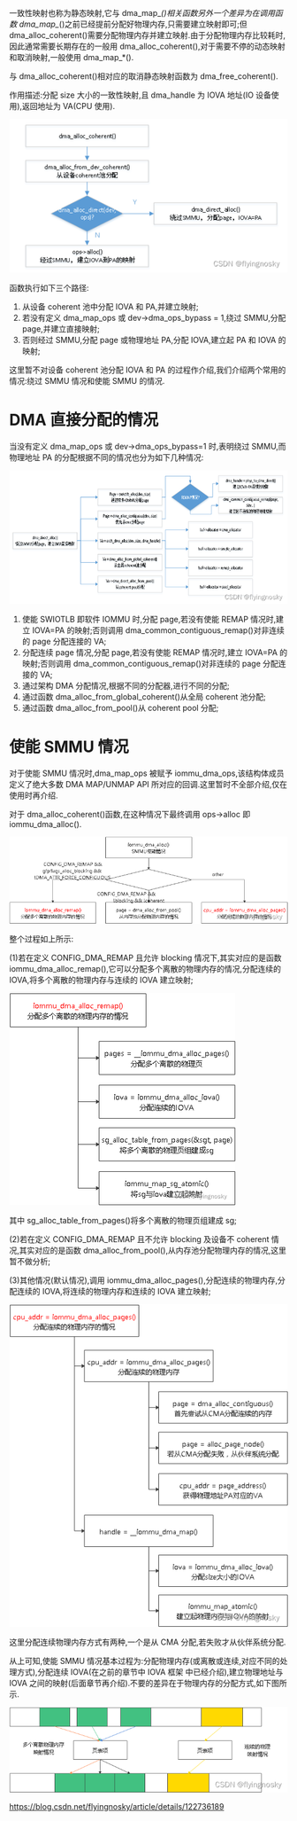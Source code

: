 
一致性映射也称为静态映射,它与 dma_map_*()相关函数另外一个差异为在调用函数 dma_map_*()之前已经提前分配好物理内存,只需要建立映射即可;但 dma_alloc_coherent()需要分配物理内存并建立映射.由于分配物理内存比较耗时,因此通常需要长期存在的一般用 dma_alloc_coherent(),对于需要不停的动态映射和取消映射,一般使用 dma_map_*().

与 dma_alloc_coherent()相对应的取消静态映射函数为 dma_free_coherent().

作用描述:分配 size 大小的一致性映射,且 dma_handle 为 IOVA 地址(IO 设备使用),返回地址为 VA(CPU 使用).

![2022-08-16-18-02-01.png](./images/2022-08-16-18-02-01.png)

函数执行如下三个路径:

1. 从设备 coherent 池中分配 IOVA 和 PA,并建立映射;
2. 若没有定义 dma_map_ops 或 dev->dma_ops_bypass = 1,绕过 SMMU,分配 page,并建立直接映射;
3. 否则经过 SMMU,分配 page 或物理地址 PA,分配 IOVA,建立起 PA 和 IOVA 的映射;

这里暂不对设备 coherent 池分配 IOVA 和 PA 的过程作介绍,我们介绍两个常用的情况:绕过 SMMU 情况和使能 SMMU 的情况.

# DMA 直接分配的情况

当没有定义 dma_map_ops 或 dev->dma_ops_bypass=1 时,表明绕过 SMMU,而物理地址 PA 的分配根据不同的情况也分为如下几种情况:

![2022-08-16-18-04-57.png](./images/2022-08-16-18-04-57.png)

1. 使能 SWIOTLB 即软件 IOMMU 时,分配 page,若没有使能 REMAP 情况时,建立 IOVA=PA 的映射;否则调用 dma_common_contiguous_remap()对非连续的 page 分配连接的 VA;
2. 分配连续 page 情况,分配 page,若没有使能 REMAP 情况时,建立 IOVA=PA 的映射;否则调用 dma_common_contiguous_remap()对非连续的 page 分配连接的 VA;
3. 通过架构 DMA 分配情况,根据不同的分配器,进行不同的分配;
4. 通过函数 dma_alloc_from_global_coherent()从全局 coherent 池分配;
5. 通过函数 dma_alloc_from_pool()从 coherent pool 分配;

# 使能 SMMU 情况

对于使能 SMMU 情况时,dma_map_ops 被赋予 iommu_dma_ops,该结构体成员定义了绝大多数 DMA MAP/UNMAP API 所对应的回调.这里暂时不全部介绍,仅在使用时再介绍.

对于 dma_alloc_coherent()函数,在这种情况下最终调用 ops->alloc 即 iommu_dma_alloc().

![2022-08-16-18-06-08.png](./images/2022-08-16-18-06-08.png)

整个过程如上所示:

(1)若在定义 CONFIG_DMA_REMAP 且允许 blocking 情况下,其实对应的是函数 iommu_dma_alloc_remap(),它可以分配多个离散的物理内存的情况,分配连续的 IOVA,将多个离散的物理内存与连续的 IOVA 建立映射;

![2022-08-16-18-06-21.png](./images/2022-08-16-18-06-21.png)

其中 sg_alloc_table_from_pages()将多个离散的物理页组建成 sg;

(2)若在定义 CONFIG_DMA_REMAP 且不允许 blocking 及设备不 coherent 情况,其实对应的是函数 dma_alloc_from_pool(),从内存池分配物理内存的情况,这里暂不做分析;

(3)其他情况(默认情况),调用 iommu_dma_alloc_pages(),分配连续的物理内存,分配连续的 IOVA,将连续的物理内存和连续的 IOVA 建立映射;

![2022-08-16-18-06-34.png](./images/2022-08-16-18-06-34.png)

这里分配连续物理内存方式有两种,一个是从 CMA 分配,若失败才从伙伴系统分配.

从上可知,使能 SMMU 情况基本过程为:分配物理内存(或离散或连续,对应不同的处理方式),分配连续 IOVA(在之前的章节中 IOVA 框架 中已经介绍),建立物理地址与 IOVA 之间的映射(后面章节再介绍).不要的差异在于物理内存的分配方式,如下图所示.

![2022-08-16-18-06-50.png](./images/2022-08-16-18-06-50.png)


https://blog.csdn.net/flyingnosky/article/details/122736189

